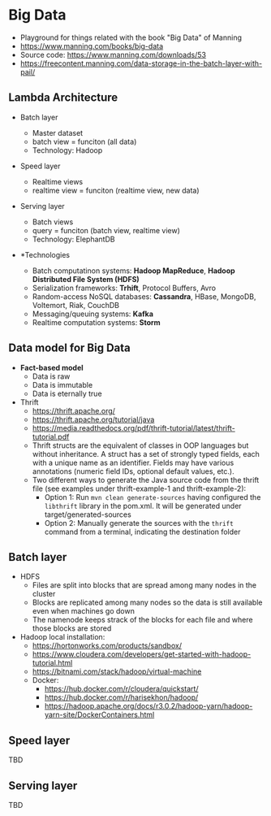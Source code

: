 # Big Data
* Playground for things related with the book "Big Data" of Manning
* https://www.manning.com/books/big-data
* Source code: https://www.manning.com/downloads/53
* https://freecontent.manning.com/data-storage-in-the-batch-layer-with-pail/

## Lambda Architecture

* Batch layer
    - Master dataset
    - batch view = funciton (all data)
    - Technology: Hadoop
* Speed layer
    - Realtime views
    - realtime view = funciton (realtime view, new data)
* Serving layer
    - Batch views
    - query = funciton (batch view, realtime view)
    - Technology: ElephantDB


* *Technologies
    * Batch computatinon systems: **Hadoop MapReduce**, **Hadoop Distributed File System (HDFS)**
    * Serialization frameworks: **Trhift**, Protocol Buffers, Avro
    * Random-access NoSQL databases: **Cassandra**, HBase, MongoDB, Voltemort, Riak, CouchDB
    * Messaging/queuing systems: **Kafka**
    * Realtime computation systems: **Storm** 


## Data model for Big Data
* **Fact-based model**
    - Data is raw
    - Data is immutable
    - Data is eternally true
* Thrift
    - https://thrift.apache.org/
    - https://thrift.apache.org/tutorial/java
    - https://media.readthedocs.org/pdf/thrift-tutorial/latest/thrift-tutorial.pdf
    - Thrift structs are the equivalent of classes in OOP languages but without inheritance. A struct has a set of strongly typed fields, each with a unique name as an identifier. Fields may have various annotations (numeric field IDs, optional default values, etc.).
    - Two different ways to generate the Java source code from the thrift file (see examples under thrift-example-1 and thrift-example-2):
        - Option 1: Run `mvn clean generate-sources` having configured the `libthrift` library in the pom.xml. It will be generated under target/generated-sources
        - Option 2: Manually generate the sources with the `thrift` command from a terminal, indicating the destination folder 

## Batch layer
* HDFS
    - Files are split into blocks that are spread among many nodes in the cluster
    - Blocks are replicated among many nodes so the data is still available even when machines go down
    - The namenode keeps strack of the blocks for each file and where those blocks are stored
* Hadoop local installation:
    - https://hortonworks.com/products/sandbox/
    - https://www.cloudera.com/developers/get-started-with-hadoop-tutorial.html
    - https://bitnami.com/stack/hadoop/virtual-machine
    - Docker:
        - https://hub.docker.com/r/cloudera/quickstart/
        - https://hub.docker.com/r/harisekhon/hadoop/
        - https://hadoop.apache.org/docs/r3.0.2/hadoop-yarn/hadoop-yarn-site/DockerContainers.html

## Speed layer
TBD


## Serving layer
TBD
